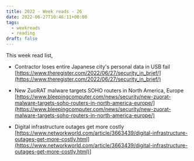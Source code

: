 ```yaml
---
title: 2022 - Week reads - 26
date: 2022-06-27T10:46:11+00:00
tags:
  - weekreads
  - reading
draft: false
---
```


This week read list,

- Contractor loses entire Japanese city's personal data in USB fail
[https://www.theregister.com/2022/06/27/security_in_brief/](https://www.theregister.com/2022/06/27/security_in_brief/)

- New ZuoRAT malware targets SOHO routers in North America, Europe
[https://www.bleepingcomputer.com/news/security/new-zuorat-malware-targets-soho-routers-in-north-america-europe/](https://www.bleepingcomputer.com/news/security/new-zuorat-malware-targets-soho-routers-in-north-america-europe/)

- Digital infrastructure outages get more costly
[https://www.networkworld.com/article/3663439/digital-infrastructure-outages-get-more-costly.html](https://www.networkworld.com/article/3663439/digital-infrastructure-outages-get-more-costly.html)]
